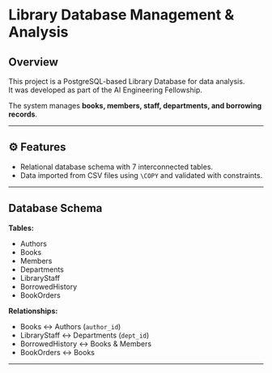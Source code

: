 # Library Database Management & Analysis

## Overview
This project is a PostgreSQL-based Library Database for data analysis.  
It was developed as part of the AI Engineering Fellowship.

The system manages **books, members, staff, departments, and borrowing records**.
<!-- and performs data cleaning and analytical operations directly from SQL and Python. -->

---

## ⚙️ Features
- Relational database schema with 7 interconnected tables.
- Data imported from CSV files using `\COPY` and validated with constraints.
<!-- - Python integration for:
  - Data wrangling using **pandas**
  - Data visualization using **seaborn** and **matplotlib**
  - Query automation using **psycopg2**
- Cleaned datasets and insights exported for reporting. -->

---

## Database Schema
**Tables:**
- Authors  
- Books  
- Members  
- Departments  
- LibraryStaff  
- BorrowedHistory  
- BookOrders  

**Relationships:**
- Books ↔ Authors (`author_id`)
- LibraryStaff ↔ Departments (`dept_id`)
- BorrowedHistory ↔ Books & Members
- BookOrders ↔ Books

---
